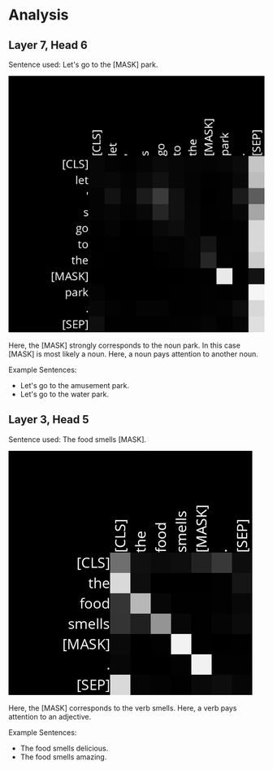 # Analysis

## Layer 7, Head 6

Sentence used: Let's go to the [MASK] park.

![Text](./images/s1.png)

Here, the [MASK] strongly corresponds to the noun park. In this case [MASK] is most likely a noun. Here, a noun pays attention to another noun.

Example Sentences:
- Let's go to the amusement park.
- Let's go to the water park.

## Layer 3, Head 5

Sentence used: The food smells [MASK].

![Text](./images/s2.png)

Here, the [MASK]  corresponds to the verb smells. Here, a verb pays attention to an adjective.

Example Sentences:
- The food smells delicious.
- The food smells amazing.

